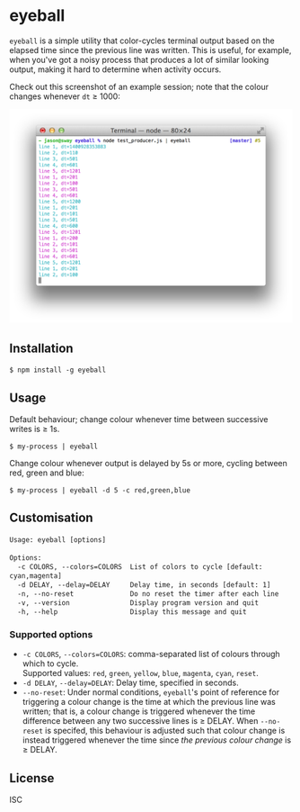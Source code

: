 # eyeball

`eyeball` is a simple utility that color-cycles terminal output based on the elapsed time since the previous line was written. This is useful, for example, when you've got a noisy process that produces a lot of similar looking output, making it hard to determine when activity occurs.

Check out this screenshot of an example session; note that the colour changes whenever `dt` &ge; 1000:

![eyeball Screenshot](screenshot.png)

## Installation

	$ npm install -g eyeball

## Usage

Default behaviour; change colour whenever time between successive writes is &ge; 1s.

	$ my-process | eyeball

Change colour whenever output is delayed by 5s or more, cycling between red, green and blue:

 	$ my-process | eyeball -d 5 -c red,green,blue

## Customisation

```
Usage: eyeball [options]

Options:
  -c COLORS, --colors=COLORS  List of colors to cycle [default: cyan,magenta]
  -d DELAY, --delay=DELAY     Delay time, in seconds [default: 1]
  -n, --no-reset              Do no reset the timer after each line
  -v, --version               Display program version and quit
  -h, --help                  Display this message and quit
```

### Supported options

  * `-c COLORS`, `--colors=COLORS`: comma-separated list of colours through which to cycle.<br>Supported values: `red`, `green`, `yellow`, `blue`, `magenta`, `cyan`, `reset`.
  * `-d DELAY`, `--delay=DELAY`: Delay time, specified in seconds.
  * `--no-reset`: Under normal conditions, `eyeball`'s point of reference for triggering a colour change is the time at which the previous line was written; that is, a colour change is triggered whenever the time difference between any two successive lines is &ge; DELAY. When `--no-reset` is specifed, this behaviour is adjusted such that colour change is instead triggered whenever the time since _the previous colour change_ is &ge; DELAY.


## License

ISC
